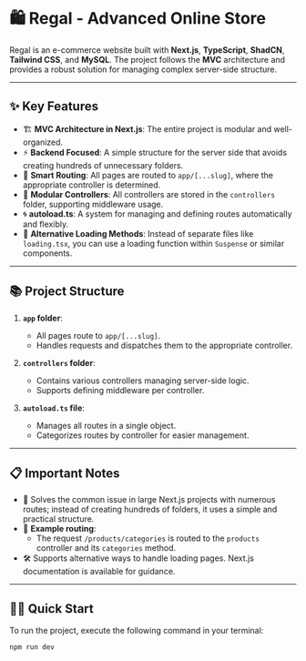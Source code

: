 # 🛍️ Regal - Advanced Online Store

Regal is an e-commerce website built with **Next.js**, **TypeScript**, **ShadCN**, **Tailwind CSS**, and **MySQL**. The project follows the **MVC** architecture and provides a robust solution for managing complex server-side structure.

---

## ✨ Key Features

- 🏗️ **MVC Architecture in Next.js**: The entire project is modular and well-organized.  
- ⚡ **Backend Focused**: A simple structure for the server side that avoids creating hundreds of unnecessary folders.  
- 🔀 **Smart Routing**: All pages are routed to `app/[...slug]`, where the appropriate controller is determined.  
- 🔧 **Modular Controllers**: All controllers are stored in the `controllers` folder, supporting middleware usage.  
- 🌀 **autoload.ts**: A system for managing and defining routes automatically and flexibly.  
- 🚀 **Alternative Loading Methods**: Instead of separate files like `loading.tsx`, you can use a loading function within `Suspense` or similar components.

---

## 📚 Project Structure

1. **`app` folder**:  
   - All pages route to `app/[...slug]`.  
   - Handles requests and dispatches them to the appropriate controller.  

2. **`controllers` folder**:  
   - Contains various controllers managing server-side logic.  
   - Supports defining middleware per controller.  

3. **`autoload.ts` file**:  
   - Manages all routes in a single object.  
   - Categorizes routes by controller for easier management.

---

## 📋 Important Notes

- 📂 Solves the common issue in large Next.js projects with numerous routes; instead of creating hundreds of folders, it uses a simple and practical structure.  
- 🔗 **Example routing**:  
  - The request `/products/categories` is routed to the `products` controller and its `categories` method.  
- 🛠️ Supports alternative ways to handle loading pages. Next.js documentation is available for guidance.

---

## 🏃‍♂️ Quick Start

To run the project, execute the following command in your terminal:

```bash
npm run dev
